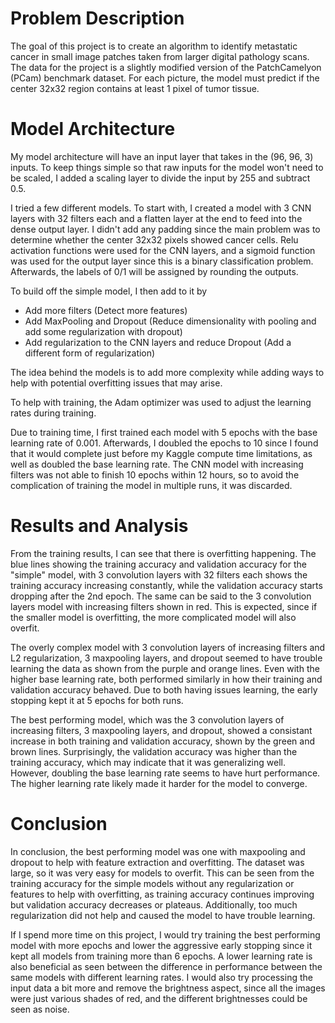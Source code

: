 # Problem Description

The goal of this project is to create an algorithm to identify metastatic cancer in small image patches taken from larger digital pathology scans. The data for the project is a slightly modified version of the PatchCamelyon (PCam) benchmark dataset. For each picture, the model must predict if the center 32x32 region contains at least 1 pixel of tumor tissue. 

# Model Architecture

My model architecture will have an input layer that takes in the (96, 96, 3) inputs. To keep things simple so that raw inputs for the model won't need to be scaled, I added a scaling layer to divide the input by 255 and subtract 0.5. 

I tried a few different models. To start with, I created a model with 3 CNN layers with 32 filters each and a flatten layer at the end to feed into the dense output layer. I didn't add any padding since the main problem was to determine whether the center 32x32 pixels showed cancer cells. Relu activation functions were used for the CNN layers, and a sigmoid function was used for the output layer since this is a binary classification problem. Afterwards, the labels of 0/1 will be assigned by rounding the outputs. 

To build off the simple model, I then add to it by

- Add more filters (Detect more features)
- Add MaxPooling and Dropout (Reduce dimensionality with pooling and add some regularization with dropout)
- Add regularization to the CNN layers and reduce Dropout (Add a different form of regularization)

The idea behind the models is to add more complexity while adding ways to help with potential overfitting issues that may arise. 

To help with training, the Adam optimizer was used to adjust the learning rates during training. 

Due to training time, I first trained each model with 5 epochs with the base learning rate of 0.001. Afterwards, I doubled the epochs to 10 since I found that it would complete just before my Kaggle compute time limitations, as well as doubled the base learning rate. The CNN model with increasing filters was not able to finish 10 epochs within 12 hours, so to avoid the complication of training the model in multiple runs, it was discarded. 

# Results and Analysis

From the training results, I can see that there is overfitting happening. The blue lines showing the training accuracy and validation accuracy for the "simple" model, with 3 convolution layers with 32 filters each shows the training accuracy increasing constantly, while the validation accuracy starts dropping after the 2nd epoch. The same can be said to the 3 convolution layers model with increasing filters shown in red. This is expected, since if the smaller model is overfitting, the more complicated model will also overfit. 

The overly complex model with 3 convolution layers of increasing filters and L2 regularization, 3 maxpooling layers, and dropout seemed to have trouble learning the data as shown from the purple and orange lines. Even with the higher base learning rate, both performed similarly in how their training and validation accuracy behaved. Due to both having issues learning, the early stopping kept it at 5 epochs for both runs. 

The best performing model, which was the 3 convolution layers of increasing filters, 3 maxpooling layers, and dropout, showed a consistant increase in both training and validation accuracy, shown by the green and brown lines. Surprisingly, the validation accuracy was higher than the training accuracy, which may indicate that it was generalizing well. However, doubling the base learning rate seems to have hurt performance. The higher learning rate likely made it harder for the model to converge. 

# Conclusion

In conclusion, the best performing model was one with maxpooling and dropout to help with feature extraction and overfitting. The dataset was large, so it was very easy for models to overfit. This can be seen from the training accuracy for the simple models without any regularization or features to help with overfitting, as training accuracy continues improving but validation accuracy decreases or plateaus. Additionally, too much regularization did not help and caused the model to have trouble learning. 

If I spend more time on this project, I would try training the best performing model with more epochs and lower the aggressive early stopping since it kept all models from training more than 6 epochs. A lower learning rate is also beneficial as seen between the difference in performance between the same models with different learning rates. I would also try processing the input data a bit more and remove the brightness aspect, since all the images were just various shades of red, and the different brightnesses could be seen as noise. 